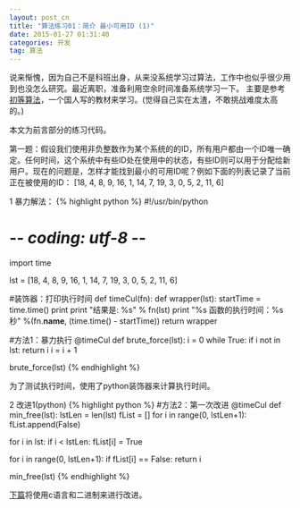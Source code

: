 ```yaml
---
layout: post_cn
title: "算法练习01：简介 最小可用ID (1)"
date: 2015-01-27 01:31:40
categories: 开发
tag: 算法
---
```


说来惭愧，因为自己不是科班出身，从来没系统学习过算法，工作中也似乎很少用到也没怎么研究。最近离职，准备利用空余时间准备系统学习一下。
主要是参考[初等算法](https://sites.google.com/site/algoxy/home/zh-cn)，一个国人写的教材来学习。(觉得自己实在太渣，不敢挑战难度太高的。)

本文为前言部分的练习代码。

第一题：假设我们使用非负整数作为某个系统的的ID，所有用户都由一个ID唯一确定。任何时间，这个系统中有些ID处在使用中的状态，有些ID则可以用于分配给新用户。现在的问题是，怎样才能找到最小的可用ID呢？例如下面的列表记录了当前正在被使用的ID：
[18, 4, 8, 9, 16, 1, 14, 7, 19, 3, 0, 5, 2, 11, 6]

1 暴力解法：
  {% highlight python %}
#!/usr/bin/python
# -*- coding: utf-8 -*- 
import time

lst = [18, 4, 8, 9, 16, 1, 14, 7, 19, 3, 0, 5, 2, 11, 6]

#装饰器：打印执行时间
def timeCul(fn):
  def wrapper(lst):
    startTime = time.time()
    print 
    print "结果是: %s" % fn(lst) 
    print "%s 函数的执行时间：%s秒" %(fn.__name__, (time.time() - startTime))
  return wrapper

#方法1：暴力执行
@timeCul
def brute_force(lst):
  i = 0
  while True:
    if i not in lst:
      return i
    i = i + 1

brute_force(lst)
  {% endhighlight %} 

为了测试执行时间，使用了python装饰器来计算执行时间。

2 改进1(python)
  {% highlight python %}
#方法2：第一次改进
@timeCul
def min_free(lst):
  lstLen = len(lst)
  fList = []
  for i in range(0, lstLen+1):
    fList.append(False)

  for i in lst:
    if i < lstLen:
      fList[i] = True

  for i in range(0, lstLen+1):
    if fList[i] == False:
      return i

min_free(lst)
  {% endhighlight %} 

[下篇](/cn/%E5%BC%80%E5%8F%91/2015/01/27/cn-Algorithms02.html)将使用c语言和二进制来进行改进。
